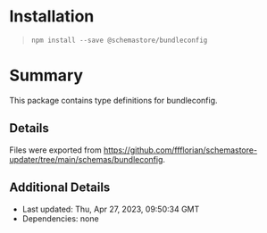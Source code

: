 # Installation
> `npm install --save @schemastore/bundleconfig`

# Summary
This package contains type definitions for bundleconfig.

## Details
Files were exported from https://github.com/ffflorian/schemastore-updater/tree/main/schemas/bundleconfig.

## Additional Details
* Last updated: Thu, Apr 27, 2023, 09:50:34 GMT
* Dependencies: none
